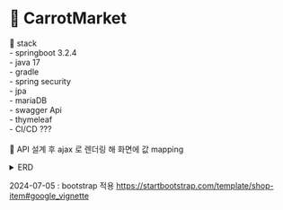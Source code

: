 # 🥕 CarrotMarket
📌 stack
<br> - springboot 3.2.4
<br> - java 17
<br> - gradle
<br> - spring security
<br> - jpa
<br> - mariaDB
<br> - swagger Api
<br> - thymeleaf
<br> - CI/CD ???
<br>
<br>
👀 API 설계 후 ajax 로 렌더링 해 화면에 값 mapping
<details>
  <summary>ERD</summary>

  ![carrotMarketERD](https://github.com/saebyeolKim/carrot/assets/94090893/3d6dce98-24a1-4160-a1cf-96b92005c546)

</details>


2024-07-05 : bootstrap 적용 https://startbootstrap.com/template/shop-item#google_vignette
